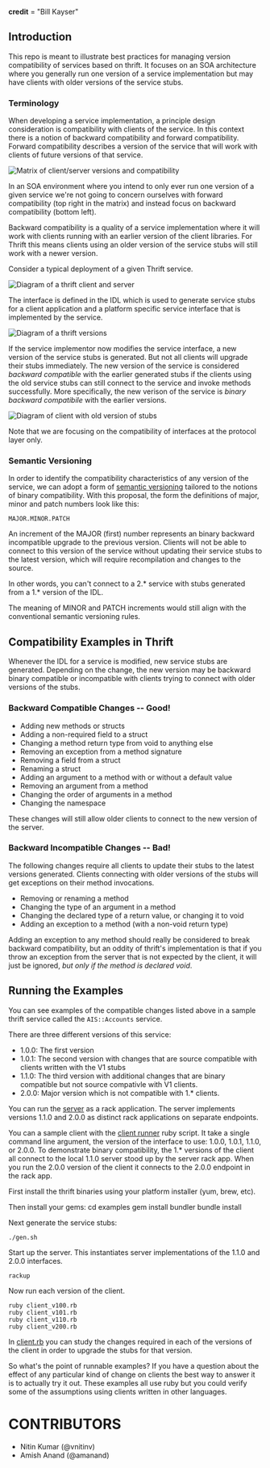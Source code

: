 __credit__ = "Bill Kayser"

## Introduction

This repo is meant to illustrate best practices for managing version
compatibility of services based on thrift.  It focuses on an SOA
architecture where you generally run one version of a service
implementation but may have clients with older versions of the service
stubs.

### Terminology

When developing a service implementation, a principle design
consideration is compatibility with clients of the service.  In this
context there is a notion of backward compatibility and forward
compatibility.  Forward compatibility describes a version of the
service that will work with clients of future versions of that
service.

![Matrix of client/server versions and compatibility](images/matrix.png)

In an SOA environment where you intend to only ever run one version of
a given service we're not going to concern ourselves with forward
compatibility (top right in the matrix) and instead focus on backward
compatibility (bottom left).

Backward compatibility is a quality of a service implementation where
it will work with clients running with an earlier version of the
client libraries.  For Thrift this means clients using an older
version of the service stubs will still work with a newer version.

Consider a typical deployment of a given Thrift service.

![Diagram of a thrift client and server](images/client-server.png)

The interface is defined in the IDL which is used to generate service
stubs for a client application and a platform specific service
interface that is implemented by the service.

![Diagram of a thrift versions](images/client-server-versions.png)

If the service implementor now modifies the service interface, a new
version of the service stubs is generated.  But not all clients will
upgrade their stubs immediately.  The new version of the service is
considered *backward compatible* with the earlier generated stubs if
the clients using the old service stubs can still connect to the
service and invoke methods successfully.  More specifically, the new
verison of the service is _binary backward compatibile_ with the
earlier versions.

![Diagram of client with old version of stubs](images/client-server-different-versions.png)

Note that we are focusing on the compatibility of interfaces at the
protocol layer only.

### Semantic Versioning

In order to identify the compatibility characteristics of any version
of the service, we can adopt a form of [semantic
versioning](http://semver.org/) tailored to the notions of binary
compatibility.  With this proposal, the form the definitions of major,
minor and patch numbers look like this:

    MAJOR.MINOR.PATCH

An increment of the MAJOR (first) number represents an binary backward
incompatible upgrade to the previous version.  Clients will not be
able to connect to this version of the service without updating their
service stubs to the latest version, which will require recompilation
and changes to the source.

In other words, you can't connect to a 2.* service with stubs generated
from a 1.* version of the IDL.

The meaning of MINOR and PATCH increments would still align with the
conventional semantic versioning rules.

## Compatibility Examples in Thrift

Whenever the IDL for a service is modified, new service stubs are
generated.  Depending on the change, the new version may be backward
binary compatible or incompatible with clients trying to connect with
older versions of the stubs.

### Backward Compatible Changes -- Good!

* Adding new methods or structs
* Adding a non-required field to a struct
* Changing a method return type from void to anything else
* Removing an exception from a method signature
* Removing a field from a struct
* Renaming a struct
* Adding an argument to a method with or without a default value
* Removing an argument from a method
* Changing the order of arguments in a method
* Changing the namespace

These changes will still allow older clients to connect to the new
version of the server.

### Backward Incompatible Changes -- Bad!

The following changes require all clients to update their stubs to the
latest versions generated.  Clients connecting with older versions of
the stubs will get exceptions on their method invocations.

* Removing or renaming a method
* Changing the type of an argument in a method
* Changing the declared type of a return value, or changing it to void
* Adding an exception to a method (with a non-void return type)

Adding an exception to any method should really be considered to break
backward compatibility, but an oddity of thrift's implementation is
that if you throw an exception from the server that is not expected by
the client, it will just be ignored, _but only if the method is
declared void_.

## Running the Examples

You can see examples of the compatible changes listed above in a
sample thrift service called the `AIS::Accounts` service.

There are three different versions of this service:

* 1.0.0: The first version
* 1.0.1: The second version with changes that are source compatible with clients written with the V1 stubs
* 1.1.0: The third version with additional changes that are binary compatible but not source compativle with V1 clients.
* 2.0.0: Major version which is not compatible with 1.* clients.

You can run the [server](examples/server.rb) as a rack application.
The server implements versions 1.1.0 and 2.0.0 as distinct rack
applications on separate endpoints.

You can a sample client with the [client runner](examples/client.rb)
ruby script.  It take a single command line argument, the version of
the interface to use: 1.0.0, 1.0.1, 1.1.0, or 2.0.0.  To demonstrate
binary compatibility, the 1.* versions of the client all connect to
the local 1.1.0 server stood up by the server rack app.  When you run
the 2.0.0 version of the client it connects to the 2.0.0 endpoint in
the rack app.

First install the thrift binaries using your platform installer (yum, brew, etc).

Then install your gems:
    cd examples
    gem install bundler
    bundle install

Next generate the service stubs:

    ./gen.sh

Start up the server.  This instantiates server implementations of the
1.1.0 and 2.0.0 interfaces.

    rackup

Now run each version of the client.

    ruby client_v100.rb
    ruby client_v101.rb
    ruby client_v110.rb
    ruby client_v200.rb

In [client.rb](examples/client.rb) you can study the changes required
in each of the versions of the client in order to upgrade the stubs
for that version.

So what's the point of runnable examples?  If you have a question
about the effect of any particular kind of change on clients the best
way to answer it is to actually try it out.  These examples all use
ruby but you could verify some of the assumptions using clients
written in other languages.

# CONTRIBUTORS

  - Nitin Kumar (@vnitinv)
  - Amish Anand (@amanand)
